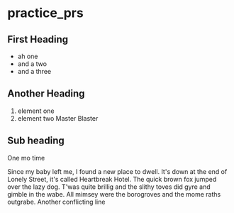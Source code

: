 # practice_prs

## First Heading
* ah one
* and a two
* and a three

## Another Heading
1. element one
1. element two
Master Blaster

## Sub heading

One mo time

Since my baby left me, I found a new place to dwell. It's down at the end of Lonely Street, it's called Heartbreak Hotel. The quick brown fox jumped over the lazy dog. T'was quite brillig and the slithy toves did gyre and gimble in the wabe. All mimsey were the borogroves and the mome raths outgrabe.
Another conflicting line
